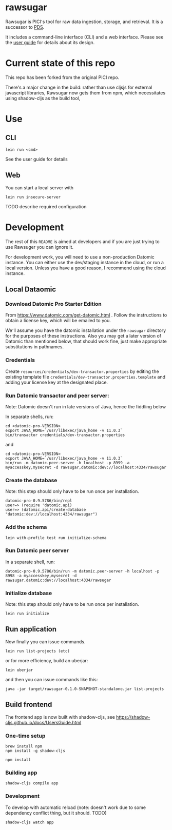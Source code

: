 # rawsugar

Rawsugar is PICI՚s tool for raw data ingestion, storage, and retrieval. It is a successor to [PDS](https://github.com/ParkerICI/pici-data-storage).

It includes a command-line interface (CLI) and a web interface. Please see the  [user guide](https://github.com/ParkerICI/rawsugar/blob/master/doc/user-guide.org) for details about its design.

# Current state of this repo

This repo has been forked from the original PICI repo. 

There's a major change in the build: rather than use cljsjs for external javascript libraries, Rawsugar now gets them from npm, which necessitates using shadow-cljs as the build tool,

# Use

## CLI

    lein run <cmd> 

See the user guide for details

## Web

You can start a local server with

    lein run insecure-server
	
TODO describe required configuration


# Development 

The rest of this `README` is aimed at developers and if you are just trying to use Rawsuger you can ignore it.

For development work, you will need to use a non-production Datomic instance. You can either use the dev/staging instance in the cloud, or run a local version. Unless you have a good reason, I recommend using the  cloud instance.

## Local Dataomic
	
### Download Datomic Pro Starter Edition

From https://www.datomic.com/get-datomic.html . Follow the instructions to obtain a license key, which will be emailed to you.

We՚ll assume you have the datomic installation under the `rawsugar` directory for the purposes of these instructions. Also you may get a later version of Datomic than mentioned below, that should work fine, just make appropriate substitutions in pathnames.

### Credentials

Create `resources/credentials/dev-transactor.properties` by editing the existing template file  `credentials/dev-transactor.properties.template`  and adding your license key at the designated place.

### Run Datomic transactor and peer server:

Note: Datomic doesn't run in late versions of Java, hence the fiddling below

In separate shells, run:

```
cd <datomic-pro-VERSION>
export JAVA_HOME=`/usr/libexec/java_home -v 11.0.3`
bin/transactor credentials/dev-transactor.properties

```
and

```
cd <datomic-pro-VERSION>
export JAVA_HOME=`/usr/libexec/java_home -v 11.0.3`
bin/run -m datomic.peer-server -h localhost -p 8999 -a myaccesskey,mysecret -d rawsugar,datomic:dev://localhost:4334/rawsugar
```

### Create the database

Note: this step should only have to be run once per installation.

```
datomic-pro-0.9.5786/bin/repl
user=> (require 'datomic.api)
user=> (datomic.api/create-database "datomic:dev://localhost:4334/rawsugar")
```

### Add the schema

```
lein with-profile test run initialize-schema
```


### Run Datomic peer server

In a separate shell, run:
```
datomic-pro-0.9.5786/bin/run -m datomic.peer-server -h localhost -p 8998 -a myaccesskey,mysecret -d rawsugar,datomic:dev://localhost:4334/rawsugar
```

### Initialize database

Note: this step should only have to be run once per installation.

```
lein run initialize
```

## Run application

Now finally you can issue commands.

```
lein run list-projects (etc)
```
or for more efficiency, build an uberjar:
```
lein uberjar

```
and then you can issue commands like this:

```
java -jar target/rawsugar-0.1.0-SNAPSHOT-standalone.jar list-projects

```

## Build frontend

The frontend app is now built with shadow-cljs, see https://shadow-cljs.github.io/docs/UsersGuide.html

### One-time setup

    brew install npm
	npm install -g shadow-cljs

    npm install

### Building app

    shadow-cljs compile app
	
### Development

To develop with automatic reload (note: doesn't work due to some dependency conflict thing, but it should. TODO)

    shadow-cljs watch app


